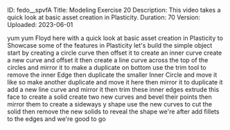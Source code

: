 ID: fedo__spvfA
Title: Modeling Exercise 20
Description: This video takes a quick look at basic asset creation in Plasticity.
Duration: 70
Version: 
Uploaded: 2023-06-01

yum yum
Floyd here with a quick look at basic
asset creation in Plasticity to
Showcase some of the features in
Plasticity let's build the simple object
start by creating a circle curve then
offset it to create an inner curve
create a new curve and offset it then
create a line curve across the top of
the circles and mirror it to make a
duplicate on bottom use the trim tool to
remove the inner Edge
then duplicate the smaller Inner Circle
and move it like so
make another duplicate and move it here
then mirror it to duplicate it
add a new line curve and mirror it then
trim these inner edges
extrude this face to create a solid
create two new curves and bevel their
points
then mirror them to create a sideways y
shape use the new curves to cut the
solid then remove the new solids to
reveal the shape we're after
add fillets to the edges and we're good
to go

